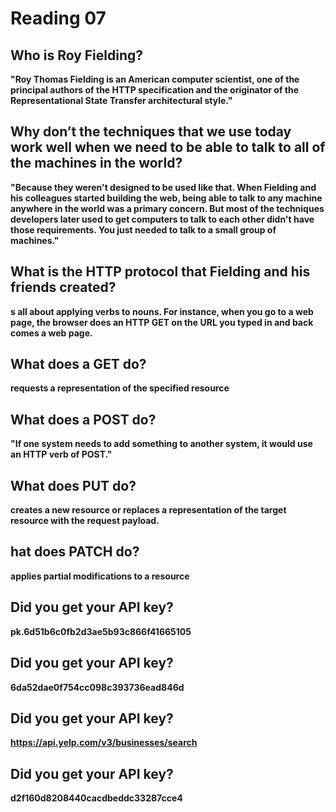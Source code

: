 # Reading 07

## Who is Roy Fielding?
**"Roy Thomas Fielding is an American computer scientist, one of the principal authors of the HTTP specification and the originator of the Representational State Transfer architectural style."**

## Why don’t the techniques that we use today work well when we need to be able to talk to all of the machines in the world?
**"Because they weren't designed to be used like that. When Fielding and his colleagues started building the web, being able to talk to any machine anywhere in the world was a primary concern. But most of the techniques developers later used to get computers to talk to each other didn't have those requirements. You just needed to talk to a small group of machines."**
## What is the HTTP protocol that Fielding and his friends created?
**s all about applying verbs to nouns. For instance, when you go to a web page, the browser does an HTTP GET on the URL you typed in and back comes a web page.**
## What does a GET do?
**requests a representation of the specified resource**
## What does a POST do?
**"If one system needs to add something to another system, it would use an HTTP verb of POST."**
## What does PUT do?
**creates a new resource or replaces a representation of the target resource with the request payload.**
## hat does PATCH do?
**applies partial modifications to a resource**

## Did you get your API key?

**pk.6d51b6c0fb2d3ae5b93c866f41665105**
## Did you get your API key?
**6da52dae0f754cc098c393736ead846d**

## Did you get your API key?
**https://api.yelp.com/v3/businesses/search**

## Did you get your API key?
**d2f160d8208440cacdbeddc33287cce4**
